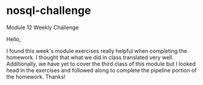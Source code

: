 # nosql-challenge
Module 12 Weekly Challenge

Hello, 

I found this week's module exercises really helpful when completing the homework. I thought that what we did in class translated very well. Additionally, we have yet to cover the third class of this module but I looked head in the exercises and followed along to complete the pipeline portion of the homework. Thanks! 
